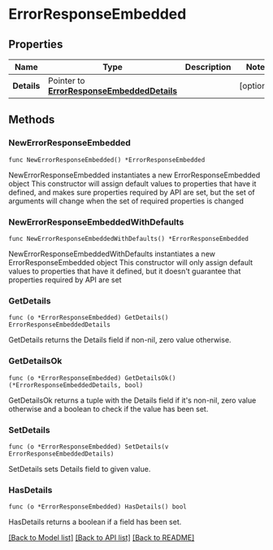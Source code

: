 # ErrorResponseEmbedded

## Properties

Name | Type | Description | Notes
------------ | ------------- | ------------- | -------------
**Details** | Pointer to [**ErrorResponseEmbeddedDetails**](ErrorResponseEmbeddedDetails.md) |  | [optional] 

## Methods

### NewErrorResponseEmbedded

`func NewErrorResponseEmbedded() *ErrorResponseEmbedded`

NewErrorResponseEmbedded instantiates a new ErrorResponseEmbedded object
This constructor will assign default values to properties that have it defined,
and makes sure properties required by API are set, but the set of arguments
will change when the set of required properties is changed

### NewErrorResponseEmbeddedWithDefaults

`func NewErrorResponseEmbeddedWithDefaults() *ErrorResponseEmbedded`

NewErrorResponseEmbeddedWithDefaults instantiates a new ErrorResponseEmbedded object
This constructor will only assign default values to properties that have it defined,
but it doesn't guarantee that properties required by API are set

### GetDetails

`func (o *ErrorResponseEmbedded) GetDetails() ErrorResponseEmbeddedDetails`

GetDetails returns the Details field if non-nil, zero value otherwise.

### GetDetailsOk

`func (o *ErrorResponseEmbedded) GetDetailsOk() (*ErrorResponseEmbeddedDetails, bool)`

GetDetailsOk returns a tuple with the Details field if it's non-nil, zero value otherwise
and a boolean to check if the value has been set.

### SetDetails

`func (o *ErrorResponseEmbedded) SetDetails(v ErrorResponseEmbeddedDetails)`

SetDetails sets Details field to given value.

### HasDetails

`func (o *ErrorResponseEmbedded) HasDetails() bool`

HasDetails returns a boolean if a field has been set.


[[Back to Model list]](../README.md#documentation-for-models) [[Back to API list]](../README.md#documentation-for-api-endpoints) [[Back to README]](../README.md)


